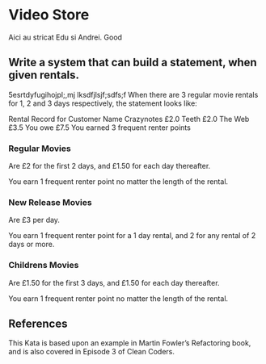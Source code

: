 # Video Store

Aici au stricat Edu si Andrei. Good

## Write a system that can build a statement, when given rentals.
5esrtdyfugihojpl;,mj
lksdfjlsjf;sdfs;f
When there are 3 regular movie rentals for 1, 2 and 3 days respectively, the statement looks like:

Rental Record for Customer Name
  Crazynotes  £2.0
  Teeth  £2.0
  The Web  £3.5
You owe £7.5
You earned 3 frequent renter points

### Regular Movies
Are £2 for the first 2 days, and £1.50 for each day thereafter.

You earn 1 frequent renter point no matter the length of the rental.

### New Release Movies
Are £3 per day.

You earn 1 frequent renter point for a 1 day rental, and 2 for any rental of 2 days or more.

### Childrens Movies
Are £1.50 for the first 3 days, and £1.50 for each day thereafter.

You earn 1 frequent renter point no matter the length of the rental.

## References
This Kata is based upon an example in Martin Fowler’s Refactoring book, and is also covered in Episode 3 of Clean Coders.
